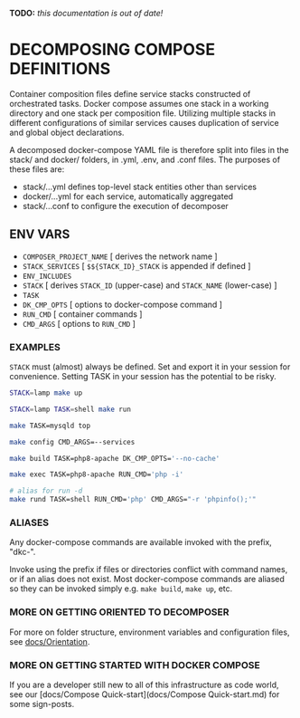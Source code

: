 **TODO:** *this documentation is out of date!*

# DECOMPOSING COMPOSE DEFINITIONS

Container composition files define service stacks constructed of orchestrated tasks. Docker compose assumes one stack in a working directory and one stack per composition file.  Utilizing multiple stacks in different configurations of similar services causes duplication of service and global object declarations.

A decomposed docker-compose YAML file is therefore split into files in the stack/ and docker/ folders, in .yml, .env, and .conf files. The purposes of these files are:
- stack/...yml defines top-level stack entities other than services
- docker/...yml for each service, automatically aggregated
- stack/...conf to configure the execution of decomposer

## ENV VARS

- `COMPOSER_PROJECT_NAME` 	[ derives the network name ]
- `STACK_SERVICES` 	[ `$${STACK_ID}_STACK` is appended if defined ]
- `ENV_INCLUDES`
- `STACK` 	[ derives `STACK_ID` (upper-case) and `STACK_NAME` (lower-case) ]
- `TASK`
- `DK_CMP_OPTS`	[ options to docker-compose command ]
- `RUN_CMD`		[ container commands ]
- `CMD_ARGS`		[ options to `RUN_CMD` ]

### EXAMPLES

`STACK` must (almost) always be defined. Set and export it in your session for convenience. Setting TASK in your session has the potential to be risky.
	
``` bash
STACK=lamp make up

STACK=lamp TASK=shell make run

make TASK=mysqld top

make config CMD_ARGS=--services

make build TASK=php8-apache DK_CMP_OPTS='--no-cache'

make exec TASK=php8-apache RUN_CMD='php -i'

# alias for run -d
make rund TASK=shell RUN_CMD='php' CMD_ARGS="-r 'phpinfo();'"
```

### ALIASES

Any docker-compose commands are available invoked with the prefix, "dkc-".

Invoke using the prefix if files or directories conflict with command names, or if an alias does not exist. Most docker-compose commands are aliased so they can be invoked simply e.g.  `make build`, `make up`, etc.

### MORE ON GETTING ORIENTED TO DECOMPOSER

For more on folder structure, environment variables and configuration files, see [docs/Orientation](docs/Orientation.md).

### MORE ON GETTING STARTED WITH DOCKER COMPOSE

If you are a developer still new to all of this infrastructure as code world, see our [docs/Compose Quick-start](docs/Compose Quick-start.md) for some sign-posts.

